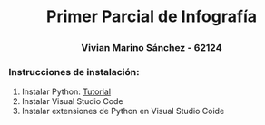 # <p align="center">Primer Parcial de Infografía</p>
### <p align="center">Vivian Marino Sánchez - 62124</p>
### Instrucciones de instalación:
1. Instalar Python: [Tutorial](https://www.tutorialspoint.com/how-to-install-python-in-windows)
2. Instalar Visual Studio Code
3. Instalar extensiones de Python en Visual Studio Coide

